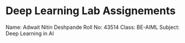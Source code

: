 # Deep Learning Lab Assignements
Name: Adwait Nitin Deshpande
Roll No: 43514
Class: BE-AIML
Subject: Deep Learning in AI
